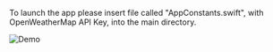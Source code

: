 To launch the app please insert file called "AppConstants.swift", with OpenWeatherMap API Key, into the main directory. 

![Demo](demo/demo.gif)
